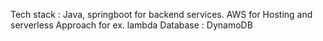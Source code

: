 Tech stack : 
  Java, springboot for backend services.
  AWS for Hosting and serverless Approach for ex. lambda
  Database : DynamoDB
